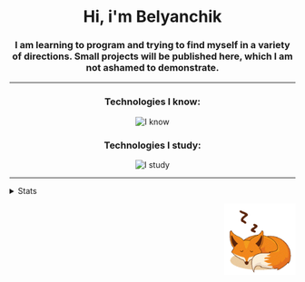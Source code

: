 <h1 align="center">Hi, i'm Belyanchik</h1>

<h3 align="center">I am learning to program and trying to find myself in a variety of directions. Small projects will be published here, which I am not ashamed to demonstrate.</h3>

---
<h3 align="center">Technologies I know:</h3>
<p align="center"><img src="https://skillicons.dev/icons?i=py,html,css,js,md,unity" alt="I know"></p>
<h3 align="center">Technologies I study:</h3>
<p align="center"><img src="https://skillicons.dev/icons?i=cs,postgres" alt="I study"></p>

---
<details>
<summary>Stats</summary>
<p align="center"><img src="https://github-readme-stats.vercel.app/api/top-langs/?username=belyanchik&layout=compact" alt="Language"></p>
<p></p>
<p align="center"><img src="https://komarev.com/ghpvc/?username=Belyanchik&color=orange&style=for-the-badge" alt="Views"></p>
</details>

<a href="https://www.vecteezy.com/free-vector/sleeping-fox"><p align="right"><img src="sleeping_fox.gif" alt="sleeping fox" width="25%"></p></a>
